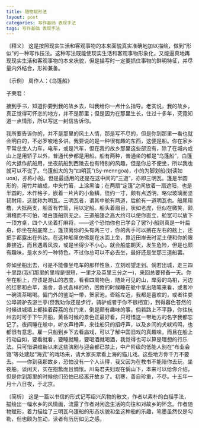 ```yaml
---
title: 随物赋形法
layout: post
categories: 写作基础 表现手法
tags: 写作基础 表现手法
---
```


〔释义〕 这是按照现实生活和客观事物的本来面貌真实准确地加以描绘，做到“形似”的一种写作技法。这种写法既能使现实生活和客观事物形象化，又能逼真地再现现实生活和客观事物的本来状貌，但是描写时一定要抓住事物的鲜明特征，并尽量内外结合，形神兼备。

〔示例〕 周作人：《乌篷船》

子荣君：

接到手书，知道你要到我的故乡去，叫我给你一点什么指导。老实说，我的故乡，真正觉得可怀恋的地方，并不是那里；但是因为在那里生长，住过十多年，究竟知道一点情形，所以写这一封信告诉你。

我所要告诉你的，并不是那里的风土人情，那是写不尽的，但是你到那里一看也就会明白的，不必罗唆地多讲。我要说的是一种很有趣的东西，这便是船。你在家乡平常总坐人力车，电车，或是汽车，但在我的故乡那里这些部没有，除了在城内或山上是用轿子以外，普通代步都是用船。船有两种，普通坐的都是“乌篷船”，白篷的大抵作航船用，坐夜航船到西陵去也有特别的风趣，但是你总不便坐，所以我也就可以不说了。乌篷船大的为“四明瓦”(Sy-menngoa)，小的为脚划船(划读如uoa)，亦称小船。但是最适用的还是在这中间的“三道”，亦即三明瓦。篷是半圆形的，用竹片编成，中夹竹箬，上涂黑油；在两扇“定篷”之间放着一扇遮阳，也是半圆的，木作格子，嵌着一片片的小鱼鳞，径约一寸，颇有点透明，略似玻璃而坚韧耐用，这就称为明瓦。三明瓦者，谓其中舱有两道，后舱有一道明瓦也。船尾用橹，大抵两支，船首有竹篙，用以定船。船头着眉目，状如老虎，但似在微笑，颇滑稽而不可怕，唯白篷船则无之。三道船篷之高大约可以使你直立，舱宽可以放下一顶方桌，四个人坐着打麻将，——这个恐怕你也已学会了罢?小船则真是一叶扁舟，你坐在船底席上，篷顶离你的头有两三寸，你的两手可以搁在左右的舷上，还把手都露出在外边。在这种船里仿佛是在水面上坐，靠近田岸去时泥土便和你的眼鼻接近，而且遇着风浪，或是坐得少不小心，就会船底朝天，发生危险，但是也颇有趣味，是水乡的一种特色。不过你总可以不必去坐，最好还是坐那三道船罢。

你如坐船出去，可是不能像坐电车的那样性急，立刻盼望走到。倘若出城，走三四十里路(我们那里的里程是很短，一里才及英里三分之一)，来回总要预备一天。你坐在船上，应该是游山的态度，看看四周物色，随处可见的山，岸旁的乌桕，河边的红蓼和白苹，渔舍，各式各样的桥，困倦的时候睡在舱中拿出随笔来看，或者冲一碗清茶喝喝。偏门外的鉴湖一带，贺家池，壶觞左近，我都是喜欢的，或者往娄公埠骑驴去游兰亭(但我劝你还是步行，骑驴或者于你不很相宜)，到得暮色苍然的时候进城墙上都挂着薜荔的东门来，倒是颇有趣味的事。倘若路上不平静，你往杭州去时可于下午开船，黄昏时候的景色正最好看，只可惜这一带地方的名字我都忘记了。夜间睡在舱中，听水声橹声，来往船只的招呼声，以及乡间的犬吠鸡鸣，也都很有意思。雇一只船到乡下去看庙戏，可以了解中国旧戏的真趣味，而且在船上行动自如，要看就看，要睡就睡，要喝酒就喝酒，我觉得也可以算是理想的行乐法。只可惜讲维新以来这些演剧与迎会都已禁止，中产阶级的低能人别在“布业会馆”等处建起“海式”的戏场来，请大家买票看上海的猫儿戏。这些地方你千万不要去。——你到我那故乡，恐怕没有一个人认得，我又因为在教书不能陪你去玩，坐夜船，谈闲天，实在抱歉而且惆怅。川岛君夫妇现在偁山下，本来可以给你介绍，但是你到那里的时候他们恐怕已经离开故乡了。初寒，善自珍重，不尽。十五年一月十八日夜，于北京。

〔简析〕 这是一篇以书信的形式记写绍兴风物的散文，作者以素朴的白描手法，描绘出一幅水乡的风情画，流露了作者对闲逸生活的向往和对故乡的怀念。作者随物赋形，着力描绘了三明瓦乌篷船的形态状貌和坐这种船的乐趣，笔墨虽然仅是勾勒，但也颇为生动，读者有历历如见之感。 